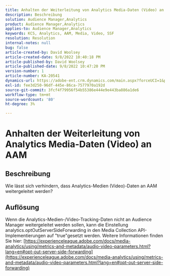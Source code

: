 ```yaml
---
title: Anhalten der Weiterleitung von Analytics Media-Daten (Video) an AAM
description: Beschreibung
solution: Audience Manager,Analytics
product: Audience Manager,Analytics
applies-to: Audience Manager,Analytics
keywords: KCS, Analytics, AAM, Media, Video, SSF
resolution: Resolution
internal-notes: null
bug: false
article-created-by: David Woolsey
article-created-date: 9/8/2022 10:40:18 PM
article-published-by: David Woolsey
article-published-date: 9/8/2022 10:47:20 PM
version-number: 1
article-number: KA-20541
dynamics-url: https://adobe-ent.crm.dynamics.com/main.aspx?forceUCI=1&pagetype=entityrecord&etn=knowledgearticle&id=6012852f-c72f-ed11-9db1-00224808613b
exl-id: fee3d250-96df-445e-86ca-7577970a192d
source-git-commit: 3fcf4f79956f54b55386e444e9e443ba886a1de6
workflow-type: tm+mt
source-wordcount: '80'
ht-degree: 3%

---
```


# Anhalten der Weiterleitung von Analytics Media-Daten (Video) an AAM

## Beschreibung

Wie lässt sich verhindern, dass Analytics-Medien (Video)-Daten an AAM weitergeleitet werden?

## Auflösung


Wenn die Analytics-Medien-/Video-Tracking-Daten nicht an Audience Manager weitergeleitet werden sollen, kann die Einstellung analytics.optOutServerSideForwarding in den Media Collection API-Implementierungen auf &quot;true&quot;gesetzt werden. Weitere Informationen finden Sie hier: [https://experienceleague.adobe.com/docs/media-analytics/using/metrics-and-metadata/audio-video-parameters.html?lang=en#opt-out-server-side-forwarding](https://experienceleague.adobe.com/docs/media-analytics/using/metrics-and-metadata/audio-video-parameters.html?lang=en#opt-out-server-side-forwarding)
